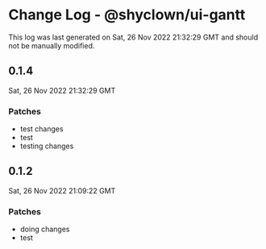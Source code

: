 # Change Log - @shyclown/ui-gantt

This log was last generated on Sat, 26 Nov 2022 21:32:29 GMT and should not be manually modified.

## 0.1.4
Sat, 26 Nov 2022 21:32:29 GMT

### Patches

- test changes
- test
- testing changes

## 0.1.2
Sat, 26 Nov 2022 21:09:22 GMT

### Patches

- doing changes
- test


